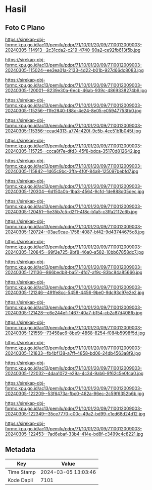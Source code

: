 # Hasil

## Foto C Plano

https://sirekap-obj-formc.kpu.go.id/ac13/pemilu/pdpr/71/10/01/20/09/7110012009003-20240305-114913--2c31cda2-c219-4740-90a2-ce92fb613f5b.jpg

https://sirekap-obj-formc.kpu.go.id/ac13/pemilu/pdpr/71/10/01/20/09/7110012009003-20240305-115024--ee3ea01a-2133-4d22-b01b-927d66dc8083.jpg

https://sirekap-obj-formc.kpu.go.id/ac13/pemilu/pdpr/71/10/01/20/09/7110012009003-20240305-120001--8239e30a-6ecb-46ab-939c-4869338274b9.jpg

https://sirekap-obj-formc.kpu.go.id/ac13/pemilu/pdpr/71/10/01/20/09/7110012009003-20240305-115256--f1fe2840-f88c-4e24-8e05-e05947753fb0.jpg

https://sirekap-obj-formc.kpu.go.id/ac13/pemilu/pdpr/71/10/01/20/09/7110012009003-20240305-115356--cead4313-a774-420f-9c5b-4cc51b1b045f.jpg

https://sirekap-obj-formc.kpu.go.id/ac13/pemilu/pdpr/71/10/01/20/09/7110012009003-20240305-115725--ccca8f7e-dfd3-45f8-bdca-35170d812642.jpg

https://sirekap-obj-formc.kpu.go.id/ac13/pemilu/pdpr/71/10/01/20/09/7110012009003-20240305-115842--1d65c9bc-3ffa-4f0f-84a8-125097bebfd7.jpg

https://sirekap-obj-formc.kpu.go.id/ac13/pemilu/pdpr/71/10/01/20/09/7110012009003-20240305-120304--6d150a0b-1ba3-4564-9cfd-1de888d05dec.jpg

https://sirekap-obj-formc.kpu.go.id/ac13/pemilu/pdpr/71/10/01/20/09/7110012009003-20240305-120451--5e35b7c5-d2f1-4f8c-b1a5-c3ffa2112c6b.jpg

https://sirekap-obj-formc.kpu.go.id/ac13/pemilu/pdpr/71/10/01/20/09/7110012009003-20240305-120724--03ae9cae-1758-4087-bf42-9d43744675c8.jpg

https://sirekap-obj-formc.kpu.go.id/ac13/pemilu/pdpr/71/10/01/20/09/7110012009003-20240305-120845--99f2e725-9bf8-46a0-a582-10bb67858dc7.jpg

https://sirekap-obj-formc.kpu.go.id/ac13/pemilu/pdpr/71/10/01/20/09/7110012009003-20240305-121136--866bedb8-ba51-4fd7-af9c-83bc84a85666.jpg

https://sirekap-obj-formc.kpu.go.id/ac13/pemilu/pdpr/71/10/01/20/09/7110012009003-20240305-121246--491fe8cc-5458-4456-9be0-9dc93c97e2e2.jpg

https://sirekap-obj-formc.kpu.go.id/ac13/pemilu/pdpr/71/10/01/20/09/7110012009003-20240305-121428--c6e244ef-1467-40a7-b154-cb2a87d408fb.jpg

https://sirekap-obj-formc.kpu.go.id/ac13/pemilu/pdpr/71/10/01/20/09/7110012009003-20240305-121559--73458ac6-8be9-4868-8254-f084b5998f5d.jpg

https://sirekap-obj-formc.kpu.go.id/ac13/pemilu/pdpr/71/10/01/20/09/7110012009003-20240305-121833--fb4bf138-a7ff-4858-bd06-24db4563a8f9.jpg

https://sirekap-obj-formc.kpu.go.id/ac13/pemilu/pdpr/71/10/01/20/09/7110012009003-20240305-122032--4daa1072-e29a-4c34-9ab6-9f62c5e0fca0.jpg

https://sirekap-obj-formc.kpu.go.id/ac13/pemilu/pdpr/71/10/01/20/09/7110012009003-20240305-122209--53f6473a-fbc0-482a-96ec-2c59f6352b6b.jpg

https://sirekap-obj-formc.kpu.go.id/ac13/pemilu/pdpr/71/10/01/20/09/7110012009003-20240305-122349--35ce7770-c00c-49a2-bd99-c1ed68d24d12.jpg

https://sirekap-obj-formc.kpu.go.id/ac13/pemilu/pdpr/71/10/01/20/09/7110012009003-20240305-122453--7ad6ebaf-33b4-414e-bd8f-c3499c4c8221.jpg


## Metadata

| Key        | Value               |
| ---------- | ------------------- |
| Time Stamp | 2024-03-05 13:03:46 |
| Kode Dapil | 7101                |



